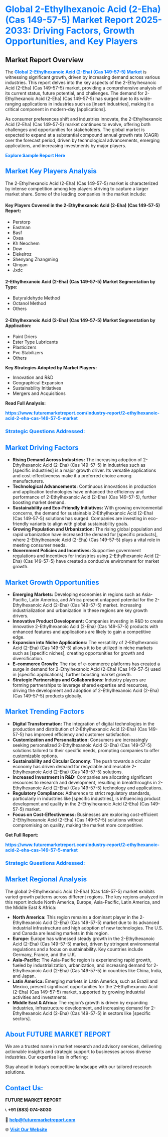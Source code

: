 <h1 style="color: #007BFF;">Global 2-Ethylhexanoic Acid (2-Eha) (Cas 149-57-5) Market Report 2025-2033: Driving Factors, Growth Opportunities, and Key Players</h1>

<section id="overview">
<h2>Market Report Overview</h2>
<p>The <a href="https://www.futuremarketreport.com/industry-report/2-ethylhexanoic-acid-2-eha-cas-149-57-5-market" style="color: #007BFF; text-decoration: none;"><strong>Global 2-Ethylhexanoic Acid (2-Eha) (Cas 149-57-5) Market</strong></a> is witnessing significant growth, driven by increasing demand across various industries. This report delves into the key aspects of the 2-Ethylhexanoic Acid (2-Eha) (Cas 149-57-5) market, providing a comprehensive analysis of its current status, future potential, and challenges. The demand for 2-Ethylhexanoic Acid (2-Eha) (Cas 149-57-5) has surged due to its wide-ranging applications in industries such as [insert industries], making it a critical component in modern-day [applications].</p>
<p>As consumer preferences shift and industries innovate, the 2-Ethylhexanoic Acid (2-Eha) (Cas 149-57-5) market continues to evolve, offering both challenges and opportunities for stakeholders. The global market is expected to expand at a substantial compound annual growth rate (CAGR) over the forecast period, driven by technological advancements, emerging applications, and increasing investments by major players.</p>
</section>

<section id="overview">
<p><a href="https://www.futuremarketreport.com/request-sample/reportId=29917" style="color: #007BFF; text-decoration: none;"><strong>Explore Sample Report Here</strong></a></p>
</section>

<section id="key-players">
<h2 style="color: #007BFF;">Market Key Players Analysis</h2>
<p>The 2-Ethylhexanoic Acid (2-Eha) (Cas 149-57-5) market is characterized by intense competition among key players striving to capture a larger market share. Some of the leading companies in the market include:</p>
<h4>Key Players Covered in the 2-Ethylhexanoic Acid (2-Eha) (Cas 149-57-5) Report:</h4>
<ul><li>Perstorp</li><li>Eastman</li><li>Basf</li><li>Oxea</li><li>Kh Neochem</li><li>Dow</li><li>Elekeiroz</li><li>Shenyang Zhangming</li><li>Qingan</li><li>Jxdc</li></ul>
<h4>2-Ethylhexanoic Acid (2-Eha) (Cas 149-57-5) Market Segmentation by Type:</h4>
<ul><li>Butyraldehyde Method</li><li>Octanol Method</li><li>Others</li></ul>

<h4>2-Ethylhexanoic Acid (2-Eha) (Cas 149-57-5) Market Segmentation by Application:</h4>
<ul><li>Paint Driers</li><li>Ester Type Lubricants</li><li>Plasticizers</li><li>Pvc Stabilizers</li><li>Others</li></ul>
<p><strong>Key Strategies Adopted by Market Players:</strong></p>
<ul>
<li>Innovation and R&D</li>
<li>Geographical Expansion</li>
<li>Sustainability Initiatives</li>
<li>Mergers and Acquisitions</li>
</ul>
</section>

<section>
<p><strong>Read Full Analysis: </strong></p><a href="https://www.futuremarketreport.com/industry-report/2-ethylhexanoic-acid-2-eha-cas-149-57-5-market" style="color: #007BFF; text-decoration: none;"><strong>https://www.futuremarketreport.com/industry-report/2-ethylhexanoic-acid-2-eha-cas-149-57-5-market</strong></a>
<h3 style="color: #007BFF;">Strategic Questions Addressed:</h3>
</section>

<section id="driving-factors">
<h2 style="color: #007BFF;">Market Driving Factors</h2>
<ul>
<li><strong>Rising Demand Across Industries:</strong> The increasing adoption of 2-Ethylhexanoic Acid (2-Eha) (Cas 149-57-5) in industries such as [specific industries] is a major growth driver. Its versatile applications and cost-effectiveness make it a preferred choice among manufacturers.</li>
<li><strong>Technological Advancements:</strong> Continuous innovations in production and application technologies have enhanced the efficiency and performance of 2-Ethylhexanoic Acid (2-Eha) (Cas 149-57-5), further boosting market demand.</li>
<li><strong>Sustainability and Eco-Friendly Initiatives:</strong> With growing environmental concerns, the demand for sustainable 2-Ethylhexanoic Acid (2-Eha) (Cas 149-57-5) solutions has surged. Companies are investing in eco-friendly variants to align with global sustainability goals.</li>
<li><strong>Growing Population and Urbanization:</strong> The rising global population and rapid urbanization have increased the demand for [specific products], where 2-Ethylhexanoic Acid (2-Eha) (Cas 149-57-5) plays a vital role in meeting consumer needs.</li>
<li><strong>Government Policies and Incentives:</strong> Supportive government regulations and incentives for industries using 2-Ethylhexanoic Acid (2-Eha) (Cas 149-57-5) have created a conducive environment for market growth.</li>
</ul>
</section>

<section id="growth-opportunities">
<h2 style="color: #007BFF;">Market Growth Opportunities</h2>
<ul>
<li><strong>Emerging Markets:</strong> Developing economies in regions such as Asia-Pacific, Latin America, and Africa present untapped potential for the 2-Ethylhexanoic Acid (2-Eha) (Cas 149-57-5) market. Increasing industrialization and urbanization in these regions are key growth drivers.</li>
<li><strong>Innovative Product Development:</strong> Companies investing in R&D to create innovative 2-Ethylhexanoic Acid (2-Eha) (Cas 149-57-5) products with enhanced features and applications are likely to gain a competitive edge.</li>
<li><strong>Expansion into Niche Applications:</strong> The versatility of 2-Ethylhexanoic Acid (2-Eha) (Cas 149-57-5) allows it to be utilized in niche markets such as [specific niches], creating opportunities for growth and diversification.</li>
<li><strong>E-commerce Growth:</strong> The rise of e-commerce platforms has created a surge in demand for 2-Ethylhexanoic Acid (2-Eha) (Cas 149-57-5) used in [specific applications], further boosting market growth.</li>
<li><strong>Strategic Partnerships and Collaborations:</strong> Industry players are forming partnerships to leverage shared expertise and resources, driving the development and adoption of 2-Ethylhexanoic Acid (2-Eha) (Cas 149-57-5) products globally.</li>
</ul>
</section>

<section id="trending-factors">
<h2 style="color: #007BFF;">Market Trending Factors</h2>
<ul>
<li><strong>Digital Transformation:</strong> The integration of digital technologies in the production and distribution of 2-Ethylhexanoic Acid (2-Eha) (Cas 149-57-5) has improved efficiency and customer satisfaction.</li>
<li><strong>Customization and Personalization:</strong> Consumers are increasingly seeking personalized 2-Ethylhexanoic Acid (2-Eha) (Cas 149-57-5) solutions tailored to their specific needs, prompting companies to offer customizable options.</li>
<li><strong>Sustainability and Circular Economy:</strong> The push towards a circular economy has driven demand for recyclable and reusable 2-Ethylhexanoic Acid (2-Eha) (Cas 149-57-5) solutions.</li>
<li><strong>Increased Investment in R&D:</strong> Companies are allocating significant resources to research and development, resulting in breakthroughs in 2-Ethylhexanoic Acid (2-Eha) (Cas 149-57-5) technology and applications.</li>
<li><strong>Regulatory Compliance:</strong> Adherence to strict regulatory standards, particularly in industries like [specific industries], is influencing product development and quality in the 2-Ethylhexanoic Acid (2-Eha) (Cas 149-57-5) market.</li>
<li><strong>Focus on Cost-Effectiveness:</strong> Businesses are exploring cost-efficient 2-Ethylhexanoic Acid (2-Eha) (Cas 149-57-5) solutions without compromising on quality, making the market more competitive.</li>
</ul>
</section>

<section>
<p><strong>Get Full Report: </strong></p><a href="https://www.futuremarketreport.com/industry-report/2-ethylhexanoic-acid-2-eha-cas-149-57-5-market" style="color: #007BFF; text-decoration: none;"><strong>https://www.futuremarketreport.com/industry-report/2-ethylhexanoic-acid-2-eha-cas-149-57-5-market</strong></a>
<h3 style="color: #007BFF;">Strategic Questions Addressed:</h3>
</section>


<section id="regional-analysis">
<h2 style="color: #007BFF;">Market Regional Analysis</h2>
<p>The global 2-Ethylhexanoic Acid (2-Eha) (Cas 149-57-5) market exhibits varied growth patterns across different regions. The key regions analyzed in this report include North America, Europe, Asia-Pacific, Latin America, and the Middle East & Africa:</p>
<ul>
<li><strong>North America:</strong> This region remains a dominant player in the 2-Ethylhexanoic Acid (2-Eha) (Cas 149-57-5) market due to its advanced industrial infrastructure and high adoption of new technologies. The U.S. and Canada are leading markets in this region.</li>
<li><strong>Europe:</strong> Europe has witnessed steady growth in the 2-Ethylhexanoic Acid (2-Eha) (Cas 149-57-5) market, driven by stringent environmental regulations and a focus on sustainability. Key countries include Germany, France, and the U.K.</li>
<li><strong>Asia-Pacific:</strong> The Asia-Pacific region is experiencing rapid growth, fueled by industrialization, urbanization, and increasing demand for 2-Ethylhexanoic Acid (2-Eha) (Cas 149-57-5) in countries like China, India, and Japan.</li>
<li><strong>Latin America:</strong> Emerging markets in Latin America, such as Brazil and Mexico, present significant opportunities for the 2-Ethylhexanoic Acid (2-Eha) (Cas 149-57-5) market, supported by growing industrial activities and investments.</li>
<li><strong>Middle East & Africa:</strong> The region’s growth is driven by expanding industries, infrastructure development, and increasing demand for 2-Ethylhexanoic Acid (2-Eha) (Cas 149-57-5) in sectors like [specific sectors].</li>
</ul>
</section>

<footer>
<h2 style="color: #007BFF;">About FUTURE MARKET REPORT</h2>
<p>We are a trusted name in market research and advisory services, delivering actionable insights and strategic support to businesses across diverse industries. Our expertise lies in offering:</p>

<p>Stay ahead in today’s competitive landscape with our tailored research solutions.</p>

<h2 style="color: #007BFF;">Contact Us:</h2>
<p><strong>FUTURE MARKET REPORT</strong></p>
<p>📞 <strong>+91 (883) 074-8030</strong></p>
<p>📧 <strong><a href="mailto:help@futuremarketreport.com" style="color: #007BFF;">help@futuremarketreport.com</a></strong></p>
<p>🌐 <strong><a href="https://www.futuremarketreport.com/" style="color: #007BFF;">Visit Our Website</a></strong></p>
</footer>